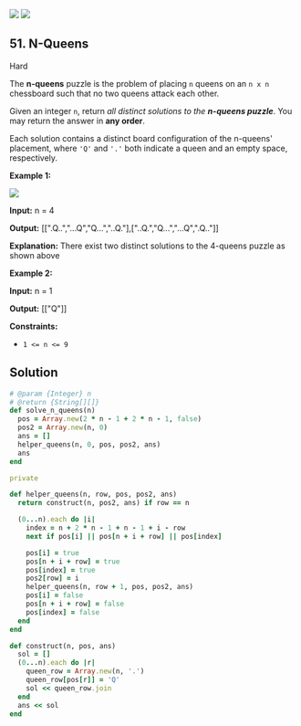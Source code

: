[![](https://img.shields.io/github/stars/javadev/LeetCode-in-All?label=Stars&style=flat-square)](https://github.com/javadev/LeetCode-in-All)
[![](https://img.shields.io/github/forks/javadev/LeetCode-in-All?label=Fork%20me%20on%20GitHub%20&style=flat-square)](https://github.com/javadev/LeetCode-in-All/fork)

## 51\. N-Queens

Hard

The **n-queens** puzzle is the problem of placing `n` queens on an `n x n` chessboard such that no two queens attack each other.

Given an integer `n`, return _all distinct solutions to the **n-queens puzzle**_. You may return the answer in **any order**.

Each solution contains a distinct board configuration of the n-queens' placement, where `'Q'` and `'.'` both indicate a queen and an empty space, respectively.

**Example 1:**

![](https://assets.leetcode.com/uploads/2020/11/13/queens.jpg)

**Input:** n = 4

**Output:** [[".Q..","...Q","Q...","..Q."],["..Q.","Q...","...Q",".Q.."]]

**Explanation:** There exist two distinct solutions to the 4-queens puzzle as shown above 

**Example 2:**

**Input:** n = 1

**Output:** [["Q"]] 

**Constraints:**

*   `1 <= n <= 9`

## Solution

```ruby
# @param {Integer} n
# @return {String[][]}
def solve_n_queens(n)
  pos = Array.new(2 * n - 1 + 2 * n - 1, false)
  pos2 = Array.new(n, 0)
  ans = []
  helper_queens(n, 0, pos, pos2, ans)
  ans
end

private

def helper_queens(n, row, pos, pos2, ans)
  return construct(n, pos2, ans) if row == n

  (0...n).each do |i|
    index = n + 2 * n - 1 + n - 1 + i - row
    next if pos[i] || pos[n + i + row] || pos[index]

    pos[i] = true
    pos[n + i + row] = true
    pos[index] = true
    pos2[row] = i
    helper_queens(n, row + 1, pos, pos2, ans)
    pos[i] = false
    pos[n + i + row] = false
    pos[index] = false
  end
end

def construct(n, pos, ans)
  sol = []
  (0...n).each do |r|
    queen_row = Array.new(n, '.')
    queen_row[pos[r]] = 'Q'
    sol << queen_row.join
  end
  ans << sol
end
```